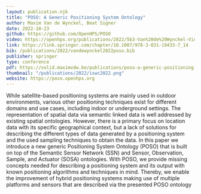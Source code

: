 ```yaml
---
layout: publication.njk
title: "POSO: A Generic Positioning System Ontology"
author: Maxim Van de Wynckel, Beat Signer
date: 2022-10-23
github: https://github.com/OpenHPS/POSO
video: https://openhps.org/publications/2022/5b3-Van%20de%20Wynckel-Video-MQ.mp4
link: https://link.springer.com/chapter/10.1007/978-3-031-19433-7_14
bib: /publications/2022/vandewynckel2022poso.bib
publisher: springer
type: conference
pdf: https://solid.maximvdw.be/publications/poso-a-generic-positioning-system-ontology.pdf
thumbnail: "/publications/2022/iswc2022.png"
website: https://poso.openhps.org
---
```

While satellite-based positioning systems are mainly used in
outdoor environments, various other positioning techniques exist for different domains and use cases, including indoor or underground settings.
The representation of spatial data via semantic linked data is well addressed by existing spatial ontologies. However, there is a primary focus
on location data with its specific geographical context, but a lack of solutions for describing the different types of data generated by a positioning
system and the used sampling techniques to obtain the data. In this paper we introduce a new generic Positioning System Ontology (POSO)
that is built on top of the Semantic Sensor Network (SSN) and Sensor,
Observation, Sample, and Actuator (SOSA) ontologies. With POSO, we
provide missing concepts needed for describing a positioning system and
its output with known positioning algorithms and techniques in mind.
Thereby, we enable the improvement of hybrid positioning systems making use of multiple platforms and sensors that are described via the
presented POSO ontology